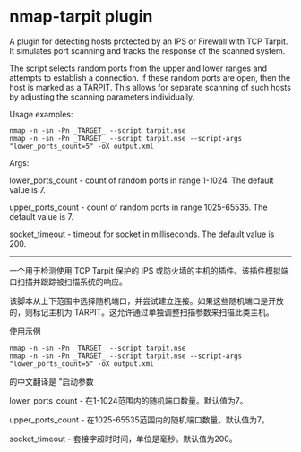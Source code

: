 # nmap-tarpit plugin
A plugin for detecting hosts protected by an IPS or Firewall with TCP Tarpit.
It simulates port scanning and tracks the response of the scanned system.

The script selects random ports from the upper and lower ranges and attempts to establish a connection.
If these random ports are open, then the host is marked as a TARPIT.
This allows for separate scanning of such hosts by adjusting the scanning parameters individually.

Usage examples:

    nmap -n -sn -Pn _TARGET_ --script tarpit.nse
    nmap -n -sn -Pn _TARGET_ --script tarpit.nse --script-args "lower_ports_count=5" -oX output.xml

Args:

lower_ports_count - count of random ports in range 1-1024. The default value is 7.

upper_ports_count - count of random ports in range 1025-65535. The default value is 7.

socket_timeout    - timeout for socket in milliseconds. The default value is 200.

---

一个用于检测使用 TCP Tarpit 保护的 IPS 或防火墙的主机的插件。该插件模拟端口扫描并跟踪被扫描系统的响应。

该脚本从上下范围中选择随机端口，并尝试建立连接。如果这些随机端口是开放的，则标记主机为 TARPIT。这允许通过单独调整扫描参数来扫描此类主机。

使用示例

    nmap -n -sn -Pn _TARGET_ --script tarpit.nse
    nmap -n -sn -Pn _TARGET_ --script tarpit.nse --script-args "lower_ports_count=5" -oX output.xml

的中文翻译是 "启动参数

lower_ports_count - 在1-1024范围内的随机端口数量。默认值为7。

upper_ports_count - 在1025-65535范围内的随机端口数量。默认值为7。

socket_timeout    - 套接字超时时间，单位是毫秒。默认值为200。
